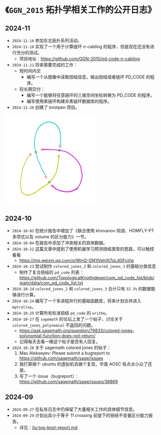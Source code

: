 # 《`GGN_2015` 拓扑学相关工作的公开日志》

## 2024-11

- `2024-11-16` 参加东北拓扑系列活动。
- `2024-11-18` 实现了一个用于计算链环 n-cabling 的程序，但是现在还没有进行充分的测试。
  - 项目地址：https://github.com/GGN-2015/pd-code-n-cabling
- `2024-11-21` 将来需要完成的工作：
  - 短时间内交
    - 编写一个从图像中读取扭结信息，输出扭结或者链环 PD_CODE 的程序。
  - 较长期交付：
    - 编写一个能够将任意链环的三维空间坐标转换为 PD_CODE 的程序。
    - 编写使用素链环构建非素链环数据库的程序。
- `2024-11-26` 创建了 knotpen 项目。

<img src="../../blob/img/2024-11-26_knotpen.png" style="width: 300px">

## 2024-10

- `2024-10-02` 在统计报告中增加了《联合使用 khovanov 同调、HOMFLY-PT 多项式以及 volume 的区分能力》一节。
- `2024-10-04` 在报告中添加了冲突相关的具体数据。
- `2024-10-22` 这篇文章中提到了使用机器学习预测扭结类型的思路，可以触控看看
  - https://mp.weixin.qq.com/s/WmQ-GN1IVehXI7oLdGFuVw
- `2024-10-23` 尝试制作 `colored_jones_2` 和 `colored_jones_3` 的基础分类信息
  - 制作了复合扭结的 `pd_code` 列表：https://github.com/TopologicalKnotIndexer/com_pd_code_list/blob/main/data/com_pd_code_list.txt
- `2024-10-24` `colored_jones_2` 和 `colored_jones_3` 合计只有 `32.3%` 的数据能够进行计算。
- `2024-10-24` 编写了一个多进程并行的基础函数库，将来计划合并进入 `mptrolley`。
- `2024-10-25` 计算所有标准扭结 `pd_code` 的 `writhe`。
- `2024-10-27` 在 `sagemath` 的论坛上发了一个帖子，讨论关于 `colored_jones_polynomial` 不返回的问题。
  - https://ask.sagemath.org/question/79833/colored-jones-polynomial-function-does-not-return/
  - 记得每天去看一眼这个帖子是否有人回复。
- `2024-10-28` 关于 sagemath colored jones 的帖子：
  1. Max Alekseyev: Please submit a bugreport to https://github.com/sagemath/sage/issues
  2. 我打算搞个 ubuntu 的虚拟机去做个复现，毕竟 AOSC 有点太小众了还是。
  3. 写了一个 issue（bugreport）：https://github.com/sagemath/sage/issues/38869

## 2024-09

- `2024-09-27` 在私有日志中仍保留了大量相关工作的具体细节信息。
- `2024-09-29` 计划出具小于等于 11 crossing 前提下的扭结不变量区分能力报告。
  - 详见：[jlu-top-knot-report.md](../../data/other-work/jlu-top-knot-report.md)

